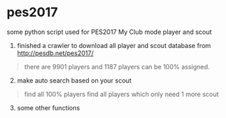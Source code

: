 # pes2017
some python script used for PES2017 My Club mode player and scout

1. finished a crawler to download all player and scout database from http://pesdb.net/pes2017/
> there are 9901 players and 1187 players can be 100% assigned.

2. make auto search based on your scout
> find all 100% players
> find all players which only need 1 more scout

3. some other functions
